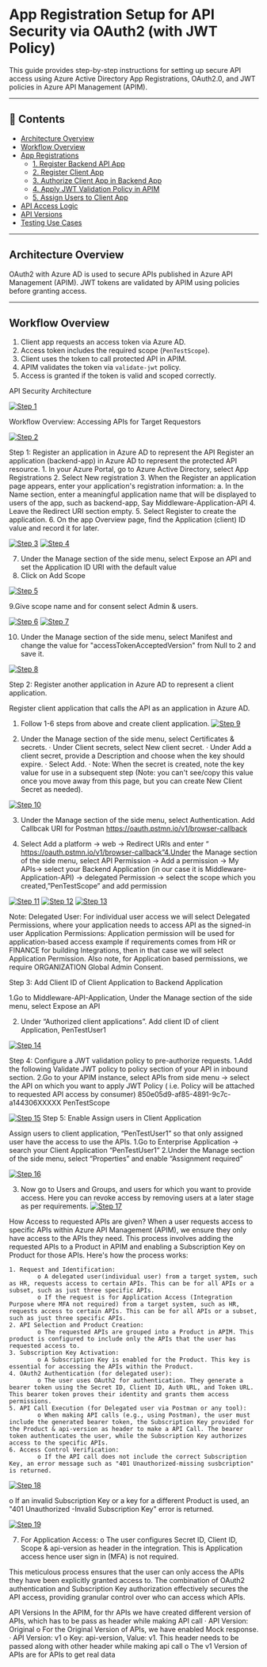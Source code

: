 #  App Registration Setup for API Security via OAuth2 (with JWT Policy)

This guide provides step-by-step instructions for setting up secure API access using Azure Active Directory App Registrations, OAuth2.0, and  JWT policies in Azure API Management (APIM).

---

## 📌 Contents

- [Architecture Overview](#architecture-overview)
- [Workflow Overview](#workflow-overview)
- [App Registrations](#app-registrations)
  - [1. Register Backend API App](#1-register-backend-api-app)
  - [2. Register Client App](#2-register-client-app)
  - [3. Authorize Client App in Backend App](#3-authorize-client-app-in-backend-app)
  - [4. Apply JWT Validation Policy in APIM](#4-apply-jwt-validation-policy-in-apim)
  - [5. Assign Users to Client App](#5-assign-users-to-client-app)
- [API Access Logic](#api-access-logic)
- [API Versions](#api-versions)
- [Testing Use Cases](#testing-use-cases)

---

##  Architecture Overview

OAuth2 with Azure AD is used to secure APIs published in Azure API Management (APIM). JWT tokens are validated by APIM using policies before granting access.

---

##  Workflow Overview

1. Client app requests an access token via Azure AD.
2. Access token includes the required scope (`PenTestScope`).
3. Client uses the token to call protected API in APIM.
4. APIM validates the token via `validate-jwt` policy.
5. Access is granted if the token is valid and scoped correctly.

API Security Architecture

[![Step 1](./appregistration1.png)](./appregistration1.png)

Workflow Overview: Accessing APIs for Target Requestors

[![Step 2](./appregistration2.png)](./appregistration2.png)

Step 1: Register an application in Azure AD to represent the API
Register an application (backend-app) in Azure AD to represent the protected API resource.​
	1. In your Azure Portal, go to Azure Active Directory, select App Registrations
	2. Select New registration
	 3. When the Register an application page appears, enter your application's registration information:
			a. In the Name section, enter a meaningful application name that will be displayed to users of the app, such as backend-app, Say Middleware-Application-API 
   4. Leave the Redirect URI section empty.
	 5. Select Register to create the application.
	 6. On the app Overview page, find the Application (client) ID value and record it for later.

[![Step 3](./appregistration3.png)](./appregistration3.png)
[![Step 4](./appregistration4.png)](./appregistration4.png)

7. Under the Manage section of the side menu, select Expose an API and set the Application ID URI with the default value
8. Click on Add Scope

[![Step 5](./appregistration5.png)](./appregistration5.png)

9.Give scope name and for consent select Admin & users.

[![Step 6](./appregistration6.png)](./appregistration6.png)
[![Step 7](./appregistration7.png)](./appregistration7.png)

10. Under the Manage section of the side menu, select Manifest and change the value for "accessTokenAcceptedVersion" from Null to 2 and save it.

[![Step 8](./appregistration8.png)](./appregistration8.png)

Step 2: Register another application in Azure AD to represent a client application.
 
Register client application that calls the API as an application in Azure AD. 
1. Follow 1-6 steps from above and create client application.
[![Step 9](./appregistration9.png)](./appregistration9.png)

2. Under the Manage section of the side menu, select Certificates & secrets.
· Under Client secrets, select New client secret.
· Under Add a client secret, provide a Description and choose when the key should expire.
· Select Add.
· Note: When the secret is created, note the key value for use in a subsequent step (Note: you can't see/copy this value once you move away from this page, but you can create New Client Secret as needed).

[![Step 10](./appregistration10.png)](./appregistration10.png)

3. Under the Manage section of the side menu, select Authentication. Add Callbcak URI for Postman https://oauth.pstmn.io/v1/browser-callback
 
4. Select Add a platform -> web -> Redirect URIs and enter “ https://oauth.pstmn.io/v1/browser-callback”4.Under the Manage section of the side menu, select API Permission -> Add a permission -> My APIs-> select your Backend Application (in our case it is Middleware-Application-API) -> delegated Permission -> select the scope which you created,”PenTestScope” and add permission

[![Step 11](./appregistration11.png)](./appregistration11.png)
[![Step 12](./appregistration12.png)](./appregistration12.png)
[![Step 13](./appregistration13.png)](./appregistration13.png)

Note: 
Delegated User: For individual user access we will select Delegated Permissions, where your application needs to access API as the signed-in user
Application Permissions: Application permission will be used for application-based access example if requirements comes from HR or FINANCE for building Integrations, then in that case we will select Application Permission. Also note, for Application based permissions, we require ORGANIZATION Global Admin Consent.

Step 3: Add Client ID of Client Application to Backend Application

1.Go to Middleware-API-Application, Under the Manage section of the side menu, select Expose an API 

2. Under “Authorized client applications”. Add client ID of client Application, PenTestUser1

[![Step 14](./appregistration14.png)](./appregistration14.png)

Step 4: Configure a JWT validation policy to pre-authorize requests.
1.Add the following Validate JWT policy to <inbound> policy section of your API in inbound section. 
2.Go to your APIM instance, select APIs from side menu -> select the API on which you want to apply JWT Policy ( i.e. Policy will be attached to requested API access by consumer)
<policies>
    <inbound>
        <base />
        <rate-limit calls="10" renewal-period="60" />
        <quota-by-key calls="1000000" bandwidth="1000000" renewal-period="241920" counter-key="default" />
        <validate-jwt header-name="Authorization" failed-validation-httpcode="401" failed-validation-error-message="Unauthorized. Access token is missing or invalid">
            <openid-config url="https://login.microsoftonline.com/organizations/v2.0/.well-known/openid-configuration" />
            <audiences>
                <audience>850e05d9-af85-4891-9c7c-a144306XXXXX</audience>
            </audiences>
            <required-claims>
                <claim name="scp" match="any">
                    <value>PenTestScope</value>
                </claim>
            </required-claims>
        </validate-jwt>
    </inbound>

[![Step 15](./appregistration15.png)](./appregistration15.png)
Step 5: Enable Assign users in Client Application 

Assign users to client application, “PenTestUser1” so that only assigned user have the access to use the APIs.
1.Go to Enterprise Application -> search your Client Application “PenTestUser1”
2.Under the Manage section of the side menu, select “Properties” and enable  “Assignment required”

[![Step 16](./appregistration16.png)](./appregistration16.png)


3. Now go to Users and Groups, and users for which you want to provide access. Here you can revoke access by removing users at a later stage as per requirements.
[![Step 17](./appregistration17.png)](./appregistration17.png)


How Access to requested APIs are given?
When a user requests access to specific APIs within Azure API Management (APIM), we ensure they only have access to the APIs they need. This process involves adding the requested APIs to a Product in APIM and enabling a Subscription Key on Product for those APIs. Here's how the process works:

	1. Request and Identification:
			o A delegated user(individual user) from a target system, such as HR, requests access to certain APIs. This can be for all APIs or a subset, such as just three specific APIs. 
			o If the request is for Application Access (Integration Purpose where MFA not required) from a target system, such as HR, requests access to certain APIs. This can be for all APIs or a subset, such as just three specific APIs.
	2. API Selection and Product Creation:
			o The requested APIs are grouped into a Product in APIM. This product is configured to include only the APIs that the user has requested access to.
	3. Subscription Key Activation:
			o A Subscription Key is enabled for the Product. This key is essential for accessing the APIs within the Product.
	4. OAuth2 Authentication (for delegated user):
			o The user uses OAuth2 for authentication. They generate a bearer token using the Secret ID, Client ID, Auth URL, and Token URL. This bearer token proves their identity and grants them access permissions.
	5. API Call Execution (for Delegated user via Postman or any tool):
			o When making API calls (e.g., using Postman), the user must include the generated bearer token, the Subscription Key provided for the Product & api-version as header to make a API Call. The bearer token authenticates the user, while the Subscription Key authorizes access to the specific APIs.
	6. Access Control Verification:
			o If the API call does not include the correct Subscription Key, an error message such as "401 Unauthorized-missing susbcription" is returned.

[![Step 18](./appregistration18.png)](./appregistration18.png)

o If an invalid Subscription Key or a key for a different Product is used, an "401 Unauthorized -Invalid Subscription Key" error is returned.

[![Step 19](./appregistration19.png)](./appregistration19.png)

7. For Application Access:
	o The user configures Secret ID, Client ID, Scope & api-version as header in the integration. This is Application access hence user sign in (MFA) is not required.
 
This meticulous process ensures that the user can only access the APIs they have been explicitly granted access to. The combination of OAuth2 authentication and Subscription Key authorization effectively secures the API access, providing granular control over who can access which APIs.



API Versions
In the APIM, for thr APIs we have created different version of APIs, which has to be pass as header while making API call
· API Version: Original
	o For the Original Version of APIs, we have enabled Mock response.
· API Version: v1
	o Key: api-version, Value: v1. This header needs to be passed along with other header while making api call
	o The v1 Version of APIs are for APIs to get real data
